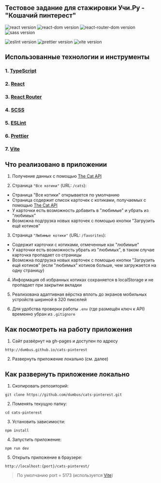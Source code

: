 ## Тестовое задание для стажировки Учи.Ру - "Кошачий пинтерест"

![react version](https://img.shields.io/badge/react-18.3.1-blue)
![react-dom version](https://img.shields.io/badge/react--dom-18.3.1-blue)
![react-router-dom version](https://img.shields.io/badge/react--router--dom-7.1.3-blue)
![sass version](https://img.shields.io/badge/sass-1.83.4-blue)

![eslint version](https://img.shields.io/badge/eslint-8.56.0-brightgreen)
![prettier version](https://img.shields.io/badge/prettier-3.4.2-brightgreen)
![vite version](https://img.shields.io/badge/vite-6.0.5-brightgreen)

## Использованные технологии и инструменты

### 1. [TypeScript](https://www.typescriptlang.org/)

### 2. [React](https://react.dev/)

### 3. [React Router](https://reactrouter.com/en/main)

### 4. [SCSS](https://sass-lang.com/)

### 5. [ESLint](https://eslint.org/)

### 6. [Prettier](https://prettier.io/)

### 7. [Vite](https://vite.dev/)

## Что реализовано в приложении

1. Получение данных с помощью [The Cat API](https://thecatapi.com/)

2. Страница `"Все котики"` (URL: `/cats`):

- Страница "Все котики" открывается по умолчанию
- Страница содержит список карточек с котиками, получаемых с помощью [The Cat API](https://thecatapi.com/)
- У карточки есть возможность добавить в "любимые" и убрать из "любимых"
- Возможна подгрузка новых карточек с помощью кнопки "Загрузить ещё котиков"

3. Страница `"Любимые котики"` (URL: `/favorites`):

- Содержит карточки с котиками, отмеченные как "любимые"
- У карточки есть возможность убрать из "любимых", в таком случае карточка пропадает со страницы
- Возможна подгрузка новых карточек с помощью кнопки "Загрузить ещё котиков" (если "любимых" котиков больше, чем загружается на одну страницу)

4. Информация об избранных котиках сохраняется в localStorage и не пропадает при закрытии вкладки

5. Реализована адаптивная вёрстка вплоть до экранов мобильных устройств шириной в 320 пикселей

6. Для удобства проверки работы `.env` (где размещён ключ к API) временно убран из `.gitignore`

## Как посмотреть на работу приложения

1. Сайт развёрнут на gh-pages и доступен по адресу

```
http://dumbus.github.io/cats-pinterest
```

2. Развернуть приложение локально (см. далее)

## Как развернуть приложение локально

1. Скопировать репозиторий:

```
git clone https://github.com/dumbus/cats-pinterest.git
```

2. Поменять текущую папку:

```
cd cats-pinterest
```

3. Установить зависимости:

```
npm install
```

4. Запустить приложение:

```
npm run dev
```

5. Открыть приложение в браузере:

```
http://localhost:{port}/cats-pinterest/
```

> По умолчанию port = 5173 (используется [Vite](https://vite.dev/))
